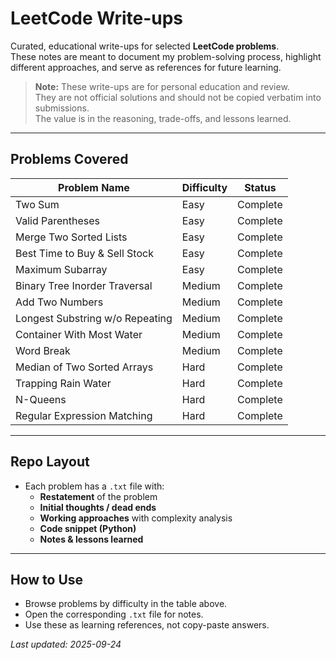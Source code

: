 # LeetCode Write-ups

Curated, educational write-ups for selected **LeetCode problems**.  
These notes are meant to document my problem-solving process, highlight different approaches, and serve as references for future learning.  

> **Note:** These write-ups are for personal education and review.  
> They are not official solutions and should not be copied verbatim into submissions.  
> The value is in the reasoning, trade-offs, and lessons learned.  

---

## Problems Covered

| Problem Name                      | Difficulty | Status     |
|----------------------------------|------------|------------|
| Two Sum                          | Easy       | Complete   |
| Valid Parentheses                | Easy       | Complete   |
| Merge Two Sorted Lists           | Easy       | Complete   |
| Best Time to Buy & Sell Stock    | Easy       | Complete   |
| Maximum Subarray                 | Easy       | Complete   |
| Binary Tree Inorder Traversal    | Medium     | Complete   |
| Add Two Numbers                  | Medium     | Complete   |
| Longest Substring w/o Repeating  | Medium     | Complete   |
| Container With Most Water        | Medium     | Complete   |
| Word Break                       | Medium     | Complete   |
| Median of Two Sorted Arrays      | Hard       | Complete   |
| Trapping Rain Water              | Hard       | Complete   |
| N-Queens                         | Hard       | Complete   |
| Regular Expression Matching      | Hard       | Complete   |

---

## Repo Layout
- Each problem has a `.txt` file with:
  - **Restatement** of the problem  
  - **Initial thoughts / dead ends**  
  - **Working approaches** with complexity analysis  
  - **Code snippet (Python)**  
  - **Notes & lessons learned**  

---

## How to Use
- Browse problems by difficulty in the table above.  
- Open the corresponding `.txt` file for notes.  
- Use these as learning references, not copy-paste answers.  

_Last updated: 2025-09-24_
